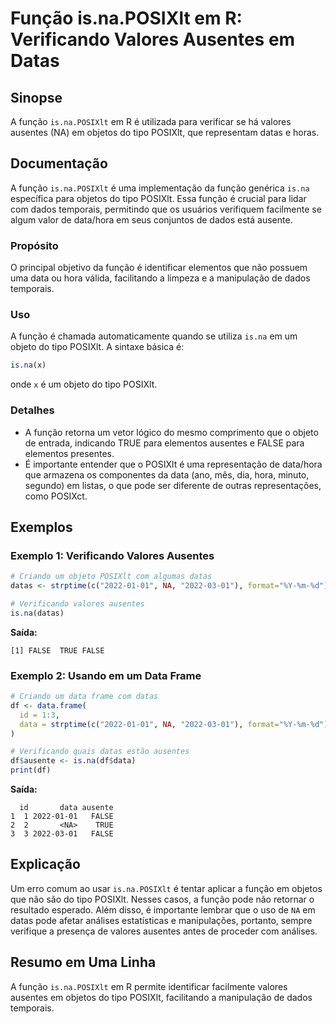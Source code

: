 <!--
Meta Description: # Função is.na.POSIXlt em R: Verificando Valores Ausentes em Datas ## Sinopse A função `is.na.POSIXlt` em R é utilizada para verificar se há valores a...
Meta Keywords: posixlt, função, data, que, ausentes
-->

# Função is.na.POSIXlt em R: Verificando Valores Ausentes em Datas

## Sinopse
A função `is.na.POSIXlt` em R é utilizada para verificar se há valores ausentes (NA) em objetos do tipo POSIXlt, que representam datas e horas.

## Documentação
A função `is.na.POSIXlt` é uma implementação da função genérica `is.na` específica para objetos do tipo POSIXlt. Essa função é crucial para lidar com dados temporais, permitindo que os usuários verifiquem facilmente se algum valor de data/hora em seus conjuntos de dados está ausente.

### Propósito
O principal objetivo da função é identificar elementos que não possuem uma data ou hora válida, facilitando a limpeza e a manipulação de dados temporais.

### Uso
A função é chamada automaticamente quando se utiliza `is.na` em um objeto do tipo POSIXlt. A sintaxe básica é:

```R
is.na(x)
```

onde `x` é um objeto do tipo POSIXlt.

### Detalhes
- A função retorna um vetor lógico do mesmo comprimento que o objeto de entrada, indicando TRUE para elementos ausentes e FALSE para elementos presentes.
- É importante entender que o POSIXlt é uma representação de data/hora que armazena os componentes da data (ano, mês, dia, hora, minuto, segundo) em listas, o que pode ser diferente de outras representações, como POSIXct.

## Exemplos
### Exemplo 1: Verificando Valores Ausentes
```R
# Criando um objeto POSIXlt com algumas datas
datas <- strptime(c("2022-01-01", NA, "2022-03-01"), format="%Y-%m-%d")

# Verificando valores ausentes
is.na(datas)
```
**Saída:**
```
[1] FALSE  TRUE FALSE
```

### Exemplo 2: Usando em um Data Frame
```R
# Criando um data frame com datas
df <- data.frame(
  id = 1:3,
  data = strptime(c("2022-01-01", NA, "2022-03-01"), format="%Y-%m-%d")
)

# Verificando quais datas estão ausentes
df$ausente <- is.na(df$data)
print(df)
```
**Saída:**
```
  id       data ausente
1  1 2022-01-01   FALSE
2  2       <NA>    TRUE
3  3 2022-03-01   FALSE
```

## Explicação
Um erro comum ao usar `is.na.POSIXlt` é tentar aplicar a função em objetos que não são do tipo POSIXlt. Nesses casos, a função pode não retornar o resultado esperado. Além disso, é importante lembrar que o uso de `NA` em datas pode afetar análises estatísticas e manipulações, portanto, sempre verifique a presença de valores ausentes antes de proceder com análises.

## Resumo em Uma Linha
A função `is.na.POSIXlt` em R permite identificar facilmente valores ausentes em objetos do tipo POSIXlt, facilitando a manipulação de dados temporais.